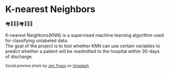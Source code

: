 # K-nearest Neighbors 
🏘️🧑‍🤝‍🧑🏘️🧑‍🤝‍🧑
<p>K-nearest Neighbors(KNN) is a supervised machine learning algorithm used for classifying unlabeled data.<br>
The goal of the project is to test whether KNN can use certain variables to predict whether a patient will be readmitted to the hospital within 30-days of discharge.</p>

<sub>Social preview photo by <a href="https://unsplash.com/@jontyson?utm_source=unsplash&utm_medium=referral&utm_content=creditCopyText">Jon Tyson</a> on <a href="https://unsplash.com/s/photos/neighbors?utm_source=unsplash&utm_medium=referral&utm_content=creditCopyText">Unsplash</a>
  </sub>
